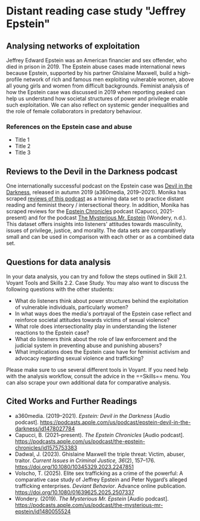 # Distant reading case study "Jeffrey Epstein"

## Analysing networks of exploitation

Jeffrey Edward Epstein was an American financier and sex offender, who died in prison in 2019. The Epstein abuse cases made international news
because Epstein, supported by his partner Ghislaine Maxwell, build a high-profile network of rich and famous men exploiting vulnerable women,
above all young girls and women from difficult backgrounds. Feminist analysis of how the Epstein case was discussed in 2019 when reporting peaked can help us understand how societal structures of power and privilege 
enable such exploitation. We can also reflect on systemic gender inequalities and the role of female collaborators in predatory behaviour.

### References on the Epstein case and abuse

- Title 1
- Title 2
- Title 3

## Reviews to the Devil in the Darkness podcast

One internationally successful podcast on the Epstein case was [Devil in the Darkness](https://podcasts.apple.com/us/podcast/epstein-devil-in-the-darkness/id1478027784),
released in autumn 2019 (a360media, 2019–2021). Monika has scraped [reviews of this podcast](https://github.com/MonikaBarget/distant-reading/tree/main/data/Data_AppStore_Epstein) as a training data set to practice distant reading and feminist theory / intersectional theory. In addition, Monika has scraped reviews for the [Epstein Chronicles](https://podcasts.apple.com/us/podcast/the-epstein-chronicles/id1575753383) podcast (Capucci, 2021-present) and for the podcast [The Mysterious Mr. Epstein](https://podcasts.apple.com/us/podcast/the-mysterious-mr-epstein/id1480055524) (Wondery, n.d.). 
This dataset offers insights into listeners' attitudes towards masculinity, issues of privilege, justice, and morality. The data sets are comparatively small and can be used in comparison with each other or as a combined data set.

## Questions for data analysis

In your data analysis, you can try and follow the steps outlined in Skill 2.1. Voyant Tools and Skills 2.2. Case Study. You may also want to discuss the following questions with the other students:

- What do listeners think about power structures behind the exploitation of vulnerable individuals, particularly women?
- In what ways does the media's portrayal of the Epstein case reflect and reinforce societal attitudes towards victims of sexual violence?
- What role does intersectionality play in understanding the listener reactions to the Epstein case?
- What do listeners think about the role of law enforcement and the judicial system in preventing abuse and punishing abusers?
- What implications does the Epstein case have for feminist activism and advocacy regarding sexual violence and trafficking?

Please make sure to use several different tools in Voyant. If you need help with the analysis workflow, consult the advice in the ==Skills== menu. You can also scrape your own additional data for comparative analysis.

## Cited Works and Further Readings

- a360media. (2019–2021). *Epstein: Devil in the Darkness* [Audio podcast]. https://podcasts.apple.com/us/podcast/epstein-devil-in-the-darkness/id1478027784
- Capucci, B. (2021–present). *The Epstein Chronicles* [Audio podcast]. https://podcasts.apple.com/us/podcast/the-epstein-chronicles/id1575753383
- Dadwal, J. (2023). Ghislaine Maxwell the triple threat: Victim, abuser, traitor. *Current Issues in Criminal Justice, 36*(2), 157–176. https://doi.org/10.1080/10345329.2023.2247851
- Volscho, T. (2025). Elite sex trafficking as a crime of the powerful: A comparative case study of Jeffrey Epstein and Peter Nygard’s alleged trafficking enterprises. *Deviant Behavior*. Advance online publication. https://doi.org/10.1080/01639625.2025.2507337
- Wondery. (2019). *The Mysterious Mr. Epstein* [Audio podcast]. https://podcasts.apple.com/us/podcast/the-mysterious-mr-epstein/id1480055524


